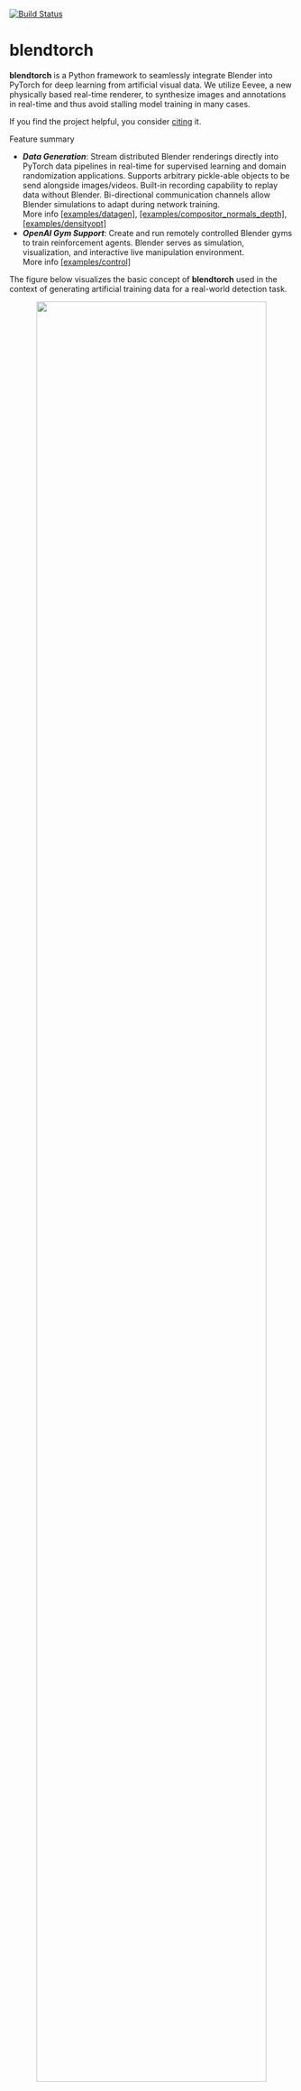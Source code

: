 [![Build Status](https://github.com/cheind/pytorch-blender/actions/workflows/python-package.yml/badge.svg)](https://github.com/cheind/pytorch-blender/actions/workflows/python-package.yml)

# blendtorch

**blendtorch** is a Python framework to seamlessly integrate Blender into PyTorch for deep learning from artificial visual data. We utilize Eevee, a new physically based real-time renderer, to synthesize images and annotations in real-time and thus avoid stalling model training in many cases. 

If you find the project helpful, you consider [citing](#cite_anchor) it.

Feature summary
 - ***Data Generation***: Stream distributed Blender renderings directly into PyTorch data pipelines in real-time for supervised learning and domain randomization applications. Supports arbitrary pickle-able objects to be send alongside images/videos. Built-in recording capability to replay data without Blender. Bi-directional communication channels allow Blender simulations to adapt during network training. </br>More info [\[examples/datagen\]](examples/datagen), [\[examples/compositor_normals_depth\]](examples/compositor_normals_depth),  [\[examples/densityopt\]](examples/densityopt)
 - ***OpenAI Gym Support***: Create and run remotely controlled Blender gyms to train reinforcement agents. Blender serves as simulation, visualization, and interactive live manipulation environment.
 </br>More info [\[examples/control\]](examples/control)

The figure below visualizes the basic concept of **blendtorch** used in the context of generating artificial training data for a real-world detection task.

<div align="center">
<img src="etc/blendtorch_intro_v3.svg" width="90%"><br>
<sup><strong>Fig 1:</strong> With Blendtorch, you are able to train your PyTorch modules on massively randomized artificial data generated by Blender simulations.</sup>
</div>

## Getting started
 1. Read the installation instructions below
 1. To get started with **blendtorch** for training data training read [\[examples/datagen\]](examples/datagen). 
 1. To learn about using **blendtorch** for creating reinforcement training environments read [\[examples/control\]](examples/control).

## Prerequisites
This package has been tested with
 - [Blender](https://www.blender.org/) >= 2.83/2.91/3.0/3.1 (Python >= 3.7)
 - [PyTorch](http://pytorch.org) >= 1.5/1.10 (Python >= 3.7)

running Windows 10 and Linux. Other versions might work as well, but have not been tested. 

## Installation

**blendtorch** is composed of two distinct sub-packages: 
 - `bendtorch.btt` located in [pkg_pytorch](./pkg_pytorch) and 
 - `blendtorch.btb` located in [pkg_blender](./pkg_blender),

providing the PyTorch and Blender views on **blendtorch**. `bendtorch.btt` will be installed to your local Python environment, while `blendtorch.btb` will be installed to the Python environment that ships with Blender.

1. Clone this repository
    
    ```
    git clone https://github.com/cheind/pytorch-blender.git <DST>
    ```
1. Extend `PATH`    
    
    Ensure Blender executable is in your environments lookup `PATH`. On Windows this can be accomplished by
    ```
    set PATH=c:\Program Files\Blender Foundation\Blender 2.91;%PATH%
    ```
    On Ubuntu when blender is [installed using snap](https://snapcraft.io/install/blender/ubuntu), the path may be included by adding the following line to your ~/.bashrc,
    ```
    export PATH=/snap/blender/current/${PATH:+:${PATH}}
    ```
1. Complete Blender settings
    
    Open Blender at least once, and complete the initial settings. If this step is missed, some of the tests (especially the tests relating RL) will fail (Blender 2.91).
1. Install `blendtorch.btb`
    
    Run
    ```
    blender --background --python <DST>/scripts/install_btb.py
    ```
    to `blendtorch-btb` into the Python environment bundled with Blender. 
1. Install `blendtorch.btt`

    Run
    ```
    pip install -e <DST>/pkg_pytorch
    ```
    installs `blendtorch-btt` into the Python environment that you intend to run PyTorch from. 
1. Install `gym` [optional]

    While not required, it is advised to install OpenAI gym if you intend to use **blendtorch** for reinforcement learning
    ```
    pip install gym
    ```
1. Install dev requirements [optional]

    This step is optional. If you plan to run the unit tests
    ```
    pip install -r requirements_dev.txt
    pytest tests/
    ```

## Troubleshooting
Run
```
blender --version
```
and check if the correct Blender version (>=2.83) is written to console. Next, ensure that `blendtorch-btb` installed correctly
```
blender --background --python-use-system-env --python-expr "import blendtorch.btb as btb; print(btb.__version__)"
```
which should print **blendtorch** version number on success. Next, ensure that `blendtorch-btt` installed correctly
```
python -c "import blendtorch.btt as btt; print(btt.__version__)"
```
which should print **blendtorch** version number on success.

## Architecture
Please see [\[examples/datagen\]](examples/datagen) and [\[examples/control\]](examples/control) for an in-depth architectural discussion. Bi-directional communication is explained in [\[examples/densityopt\]](examples/densityopt).

## Runtimes

The following tables show the mean runtimes per batch (8) and per image for a simple Cube scene (640x480xRGBA). See [benchmarks/benchmark.py](./benchmarks/benchmark.py) for details. The timings include rendering, transfer, decoding and batch collating. Reported timings are for Blender 2.8. Blender 2.9 performs equally well on this scene, but is usually faster for more complex renderings.

| Blender Instances  | Runtime sec/batch | Runtime sec/image | Arguments|
|:-:|:-:|:-:|:-:|
| 1  | 0.236 | 0.030| UI refresh|
| 2  | 0.14 | 0.018| UI refresh|
| 4  | 0.099 | 0.012| UI refresh|
| 5  | 0.085 | 0.011| no UI refresh|

Note: If no image transfer is needed, i.e in reinforcement learning of physical simulations, 2000Hz are easily achieved.

<a name="cite_anchor"></a>
## Cite
The code accompanies our academic work [[1]](https://arxiv.org/abs/1907.01879),[[2]](https://arxiv.org/abs/2010.11696) in the field of machine learning from artificial images. Please consider the following publications when citing **blendtorch**
```
@inproceedings{blendtorch_icpr2020_cheind,
    author = {Christoph Heindl, Lukas Brunner, Sebastian Zambal and Josef Scharinger},
    title = {BlendTorch: A Real-Time, Adaptive Domain Randomization Library},
    booktitle = {
        1st Workshop on Industrial Machine Learning 
        at International Conference on Pattern Recognition (ICPR2020)
    },
    year = {2020},
}

@inproceedings{robotpose_etfa2019_cheind,
    author={Christoph Heindl, Sebastian Zambal, Josef Scharinger},
    title={Learning to Predict Robot Keypoints Using Artificially Generated Images},
    booktitle={
        24th IEEE International Conference on 
        Emerging Technologies and Factory Automation (ETFA)
    },    
    year={2019}
}
```

## Caveats
- Despite offscreen rendering is supported in Blender 2.8x it requires a UI frontend and thus cannot run in `--background` mode. If your application does not require offscreen renderings you may enable background usage (see [tests/](tests/) for examples).
- The renderings produced by Blender are by default in linear color space and thus will appear darker than expected when displayed.
